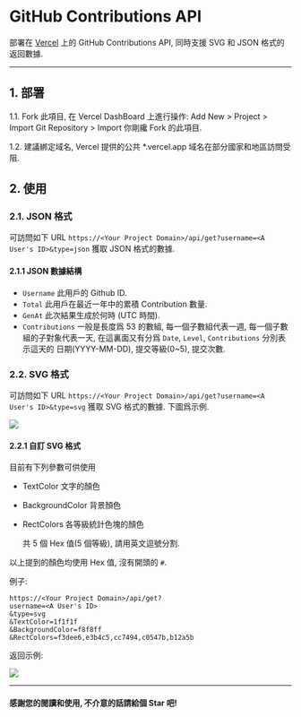  

# GitHub Contributions API

部署在 [Vercel](https://vercel.com/) 上的 GitHub Contributions API, 同時支援 SVG 和 JSON 格式的返回數據.

---

## 1. 部署

1.1. Fork 此項目, 在 Vercel DashBoard 上進行操作: Add New > Project > Import Git Repository > Import 你剛纔 Fork 的此項目.

1.2. 建議綁定域名, Vercel 提供的公共 *.vercel.app 域名在部分國家和地區訪問受阻.

## 2. 使用

### 2.1. JSON 格式

可訪問如下 URL `https://<Your Project Domain>/api/get?username=<A User's ID>&type=json` 獲取 JSON 格式的數據.

#### 2.1.1 JSON 數據結構

- `Username` 此用戶的 Github ID.
- `Total` 此用戶在最近一年中的累積 Contribution 數量.
- `GenAt` 此次結果生成於何時 (UTC 時間).
- `Contributions` 一般是長度爲 53 的數組, 每一個子數組代表一週, 每一個子數組的子對象代表一天, 在這裏面又有分爲 `Date`, `Level`, `Contributions` 分別表示這天的 日期(YYYY-MM-DD), 提交等級(0~5), 提交次數.

### 2.2. SVG 格式

可訪問如下 URL `https://<Your Project Domain>/api/get?username=<A User's ID>&type=svg` 獲取 SVG 格式的數據. 下圖爲示例.

![](https://github-contributions-api-lac.vercel.app/api/get?username=kobe-koto&type=svg)

#### 2.2.1 自訂 SVG 格式

目前有下列參數可供使用

- TextColor 文字的顏色

- BackgroundColor 背景顏色

- RectColors 各等級統計色塊的顏色

  共 5 個 Hex 值(5 個等級), 請用英文逗號分割.

以上提到的顏色均使用 Hex 值, 沒有開頭的 `#`.

例子:

```text
https://<Your Project Domain>/api/get?
username=<A User's ID>
&type=svg
&TextColor=1f1f1f
&BackgroundColor=f8f8ff
&RectColors=f3dee6,e3b4c5,cc7494,c0547b,b12a5b
```

返回示例:

![](https://github-contributions-api-lac.vercel.app/api/get?username=kobe-koto&type=svg&TextColor=1f1f1f&BackgroundColor=f8f8ff&RectColors=f3dee6,e3b4c5,cc7494,c0547b,b12a5b)

---

#### 感謝您的閱讀和使用, 不介意的話請給個 Star 吧!

